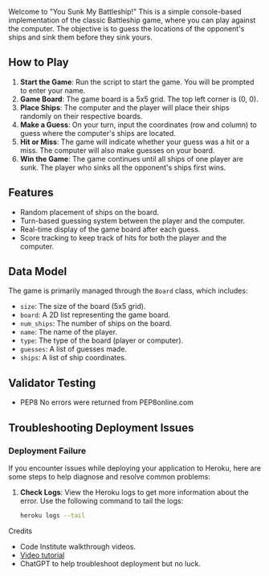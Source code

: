 Welcome to "You Sunk My Battleship!" This is a simple console-based implementation of the classic Battleship game, where you can play against the computer. The objective is to guess the locations of the opponent's ships and sink them before they sink yours.

## How to Play

1. **Start the Game**: Run the script to start the game. You will be prompted to enter your name.
2. **Game Board**: The game board is a 5x5 grid. The top left corner is (0, 0).
3. **Place Ships**: The computer and the player will place their ships randomly on their respective boards.
4. **Make a Guess**: On your turn, input the coordinates (row and column) to guess where the computer's ships are located.
5. **Hit or Miss**: The game will indicate whether your guess was a hit or a miss. The computer will also make guesses on your board.
6. **Win the Game**: The game continues until all ships of one player are sunk. The player who sinks all the opponent's ships first wins.

## Features

- Random placement of ships on the board.
- Turn-based guessing system between the player and the computer.
- Real-time display of the game board after each guess.
- Score tracking to keep track of hits for both the player and the computer.

## Data Model

The game is primarily managed through the `Board` class, which includes:

- `size`: The size of the board (5x5 grid).
- `board`: A 2D list representing the game board.
- `num_ships`: The number of ships on the board.
- `name`: The name of the player.
- `type`: The type of the board (player or computer).
- `guesses`: A list of guesses made.
- `ships`: A list of ship coordinates.


## Validator Testing
- PEP8
No errors were returned from PEP8online.com
## Troubleshooting Deployment Issues

### Deployment Failure

If you encounter issues while deploying your application to Heroku, here are some steps to help diagnose and resolve common problems:

1. **Check Logs**: View the Heroku logs to get more information about the error. Use the following command to tail the logs:
   ```sh
   heroku logs --tail

Credits
- Code Institute walkthrough videos.
- [Video tutorial](https://www.youtube.com/watch?v=tF1WRCrd_HQ&t=6s)
- ChatGPT to help troubleshoot deployment but no luck.